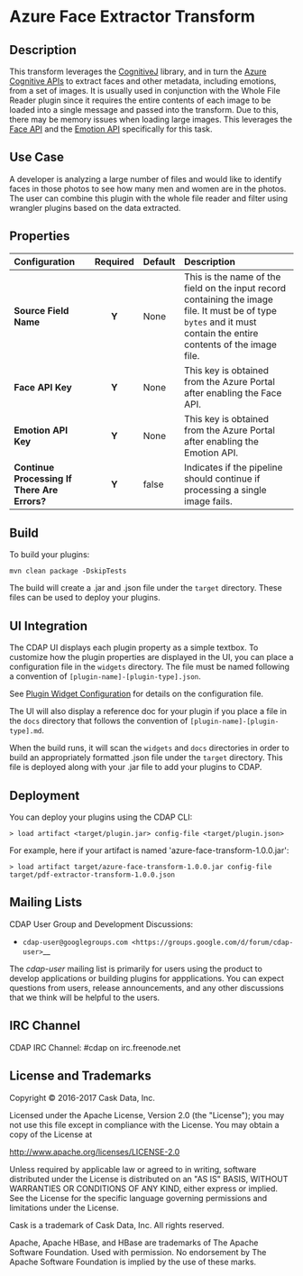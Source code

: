 # Azure Face Extractor Transform


Description
-----------
This transform leverages the [CognitiveJ](https://github.com/CognitiveJ/cognitivej) library, and in turn the [Azure Cognitive APIs](https://azure.microsoft.com/en-us/services/cognitive-services/) to extract 
faces and other metadata, including emotions, from a set of images. It is usually used in conjunction with the Whole File Reader plugin since it requires the entire contents of each image to be loaded into a single message and passed into the transform. 
Due to this, there may be memory issues when loading large images. This leverages the [Face API](https://docs.microsoft.com/en-us/azure/cognitive-services/face/) and the [Emotion API](https://docs.microsoft.com/en-us/azure/cognitive-services/emotion/home) specifically for this task. 

Use Case
--------
A developer is analyzing a large number of files and would like to identify faces in those photos to see how many men and women are in the photos. The user can combine this plugin with the whole file reader and filter using wrangler plugins based on the data extracted.

Properties
----------
| Configuration | Required | Default | Description |
| :------------ | :------: | :------ | :---------- |
| **Source Field Name** | **Y** | None | This is the name of the field on the input record containing the image file. It must be of type ``bytes`` and it must contain the entire contents of the image file. |
| **Face API Key** | **Y** | None | This key is obtained from the Azure Portal after enabling the Face API. |
| **Emotion API Key** | **Y** | None | This key is obtained from the Azure Portal after enabling the Emotion API. |
| **Continue Processing If There Are Errors?** | **Y** | false | Indicates if the pipeline should continue if processing a single image fails. |

Build
-----
To build your plugins:

    mvn clean package -DskipTests

The build will create a .jar and .json file under the ``target`` directory.
These files can be used to deploy your plugins.

UI Integration
--------------
The CDAP UI displays each plugin property as a simple textbox. To customize how the plugin properties
are displayed in the UI, you can place a configuration file in the ``widgets`` directory.
The file must be named following a convention of ``[plugin-name]-[plugin-type].json``.

See [Plugin Widget Configuration](http://docs.cdap.io/cdap/current/en/hydrator-manual/developing-plugins/packaging-plugins.html#plugin-widget-json)
for details on the configuration file.

The UI will also display a reference doc for your plugin if you place a file in the ``docs`` directory
that follows the convention of ``[plugin-name]-[plugin-type].md``.

When the build runs, it will scan the ``widgets`` and ``docs`` directories in order to build an appropriately
formatted .json file under the ``target`` directory. This file is deployed along with your .jar file to add your
plugins to CDAP.

Deployment
----------
You can deploy your plugins using the CDAP CLI:

    > load artifact <target/plugin.jar> config-file <target/plugin.json>

For example, here if your artifact is named 'azure-face-transform-1.0.0.jar':

    > load artifact target/azure-face-transform-1.0.0.jar config-file target/pdf-extractor-transform-1.0.0.json

## Mailing Lists

CDAP User Group and Development Discussions:

- `cdap-user@googlegroups.com <https://groups.google.com/d/forum/cdap-user>`__

The *cdap-user* mailing list is primarily for users using the product to develop
applications or building plugins for appplications. You can expect questions from 
users, release announcements, and any other discussions that we think will be helpful 
to the users.

## IRC Channel

CDAP IRC Channel: #cdap on irc.freenode.net


## License and Trademarks

Copyright © 2016-2017 Cask Data, Inc.

Licensed under the Apache License, Version 2.0 (the "License"); you may not use this file except
in compliance with the License. You may obtain a copy of the License at

http://www.apache.org/licenses/LICENSE-2.0

Unless required by applicable law or agreed to in writing, software distributed under the 
License is distributed on an "AS IS" BASIS, WITHOUT WARRANTIES OR CONDITIONS OF ANY KIND, 
either express or implied. See the License for the specific language governing permissions 
and limitations under the License.

Cask is a trademark of Cask Data, Inc. All rights reserved.

Apache, Apache HBase, and HBase are trademarks of The Apache Software Foundation. Used with
permission. No endorsement by The Apache Software Foundation is implied by the use of these marks.
